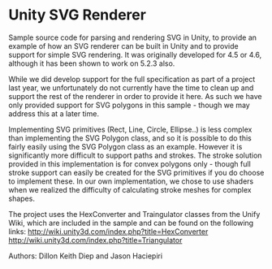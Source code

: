 # Unity SVG Renderer
Sample source code for parsing and rendering SVG in Unity, to provide an example of how an SVG renderer can be built in Unity and to provide support for simple SVG rendering. It was originally developed for 4.5 or 4.6, although it has been shown to work on 5.2.3 also.

While we did develop support for the full specification as part of a project last year, we unfortunately do not currently have the time to clean up and support the rest of the renderer in order to provide it here. As such we have only provided support for SVG polygons in this sample - though we may address this at a later time. 

Implementing SVG primitives (Rect, Line, Circle, Ellipse..) is less complex than implementing the SVG Polygon class, and so it is possible to do this fairly easily using the SVG Polygon class as an example. However it is significantly more difficult to support paths and strokes. The stroke solution provided in this implementation is for convex polygons only - though full stroke support can easily be created for the SVG primitives if you do choose to implement these. In our own implementation, we chose to use shaders when we realized the difficulty of calculating stroke meshes for complex shapes. 

The project uses the HexConverter and Traingulator classes from the Unify Wiki, which are included in the sample and can be found on the following links: 
http://wiki.unity3d.com/index.php?title=HexConverter
http://wiki.unity3d.com/index.php?title=Triangulator 

Authors:
Dillon Keith Diep and Jason Haciepiri

